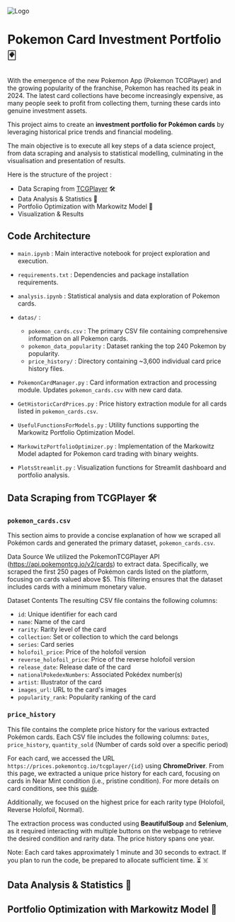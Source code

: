 
![Logo](https://assetsio.gnwcdn.com/Pokemon-TCG-classic_r9oJvXn.jpg?width=1920&height=1920&fit=bounds&quality=80&format=jpg&auto=webp)

# Pokemon Card Investment Portfolio 🃏

With the emergence of the new Pokemon App (Pokemon TCGPlayer) and the growing popularity of the franchise, Pokemon has reached its peak in 2024. The latest card collections have become increasingly expensive, as many people seek to profit from collecting them, turning these cards into genuine investment assets.

This project aims to create an **investment portfolio for Pokémon cards** by leveraging historical price trends and financial modeling. 

The main objective is to execute all key steps of a data science project, from data scraping and analysis to statistical modelling, culminating in the visualisation and presentation of results.

Here is the structure of the project : 
- Data Scraping from [TCGPlayer](https://www.tcgplayer.com/search/pokemon/product?productLineName=pokemon&page=1&view=grid) 🛠️
-  Data Analysis & Statistics 🔎
-  Portfolio Optimization with Markowitz Model 🧠
-  Visualization & Results

## Code Architecture

- `main.ipynb` : Main interactive notebook for project exploration and execution.
- `requirements.txt` : Dependencies and package installation requirements.
- `analysis.ipynb` : Statistical analysis and data exploration of Pokemon cards.

- `datas/` :  
    - `pokemon_cards.csv` : The primary CSV file containing comprehensive information on all Pokemon cards.
    - `pokemon_data_popularity` : Dataset ranking the top 240 Pokemon by popularity.
    - `price_history/` : Directory containing ~3,600 individual card price history files.
- `PokemonCardManager.py` : Card information extraction and processing module. Updates `pokemon_cards.csv` with new card data.

- `GetHistoricCardPrices.py` : Price history extraction module for all cards listed in `pokemon_cards.csv`.

- `UsefulFunctionsForModels.py` : Utility functions supporting the Markowitz Portfolio Optimization Model.

- `MarkowitzPortfolioOptimizer.py` : Implementation of the Markowitz Model adapted for Pokemon card trading with binary weights.
- `PlotsStreamlit.py` : Visualization functions for Streamlit dashboard and portfolio analysis.
## Data Scraping from TCGPlayer 🛠️

### `pokemon_cards.csv`
This section aims to provide a concise explanation of how we scraped all Pokémon cards and generated the primary dataset, `pokemon_cards.csv`.

Data Source
We utilized the PokemonTCGPlayer API (https://api.pokemontcg.io/v2/cards) to extract data. Specifically, we scraped the first 250 pages of Pokémon cards listed on the platform, focusing on cards valued above $5. This filtering ensures that the dataset includes cards with a minimum monetary value.

Dataset Contents
The resulting CSV file contains the following columns:

- `id`: Unique identifier for each card
- `name`: Name of the card
- `rarity`: Rarity level of the card
- `collection`: Set or collection to which the card belongs
- `series`: Card series
- `holofoil_price`: Price of the holofoil version
- `reverse_holofoil_price`: Price of the reverse holofoil version
- `release_date`: Release date of the card
- `nationalPokedexNumbers`: Associated Pokédex number(s)
- `artist`: Illustrator of the card
- `images_url`: URL to the card's images
- `popularity_rank`: Popularity ranking of the card


### `price_history`
This file contains the complete price history for the various extracted Pokémon cards. Each CSV file includes the following columns: `Dates`, `price_history`, `quantity_sold` (Number of cards sold over a specific period)


For each card, we accessed the URL `https://prices.pokemontcg.io/tcgplayer/{id}` using **ChromeDriver**. From this page, we extracted a unique price history for each card, focusing on cards in Near Mint condition (i.e., pristine condition). For more details on card conditions, see this [guide](https://help.tcgplayer.com/hc/en-us/articles/221430307-How-can-I-tell-what-condition-a-card-is-in?_gl=1*ndr0ag*_gcl_au*MTI4MTI4Nzk2LjE3MzEyNzg1OTYuMjA4MjY3NzExNC4xNzMxMjgwNzA2LjE3MzEyODI1NjM.*_ga*NjY1ODU1NjkzLjE3MzEyNzg1OTY.*_ga_VS9BE2Z3GY*MTczNDkxMDA4NS45My4wLjE3MzQ5MTAwODUuNjAuMC4w).

Additionally, we focused on the highest price for each rarity type (Holofoil, Reverse Holofoil, Normal).

The extraction process was conducted using **BeautifulSoup** and **Selenium**, as it required interacting with multiple buttons on the webpage to retrieve the desired condition and rarity data. The price history spans one year.

Note: Each card takes approximately 1 minute and 30 seconds to extract. If you plan to run the code, be prepared to allocate sufficient time. ⏳ ☠️
##  Data Analysis & Statistics 🔎
## Portfolio Optimization with Markowitz Model 🧠



